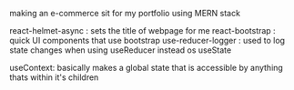 making an e-commerce sit for my portfolio using MERN stack

react-helmet-async : sets the title of webpage for me
react-bootstrap : quick UI components that use bootstrap
use-reducer-logger : used to log state changes when using useReducer instead os useState

useContext: basically makes a global state that is accessible by anything thats within it's children
